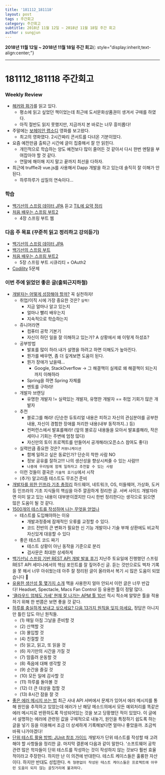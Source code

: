 ```yaml
---
title: '181112_181118'  
layout: post  
tags : 주간회고
category: 주간회고
subtitle: 2018년 11월 12일 ~ 2018년 11월 18일 주간 회고
author : sungjun
---
```


**2018년 11월 12일 ~ 2018년 11월 18일 주간 회고**{: style="display:inherit;text-align:center;"}

---

# 181112_181118 주간회고

### Weekly Review
- [해커와 화가](https://book.naver.com/bookdb/book_detail.nhn?bid=7399482)를 읽고 있다.
    - 평소에 읽고 싶었던 책이었는데 최근에 도서문화상품권이 생겨서 구매를 하였다.
    - 아직 절반도 읽지 못했지만, 지금까지 본 바로는 너무 흥미롭다!
- 주말에는 [보헤미안 랩소디](https://movie.naver.com/movie/bi/mi/basic.nhn?code=156464) 영화를 보고왔다.
    - 최고의 영화였다. 2시간짜리 콘서트를 다녀온 기분이었다.
- 요즘 예전만큼 출퇴근 시간에 글이 집중해서 잘 안 읽힌다.
    - 개인적으로 학습하는 양도 예전보다 많이 줄어든 것 같아서 다시 한번 멘탈을 부여잡아야 할 것 같다.
    - 연말에 해이해 지지 말고 끝까지 최선을 다하자.
- 최근에 truffle과 vue.js를 사용해서 Dapp 개발을 하고 있는데 솔직히 잘 이해가 안 된다.
    - 하루하루가 삽질의 연속이다...

### 학습
- [백기선의 스프링 데이터 JPA](https://www.inflearn.com/course/%EC%8A%A4%ED%94%84%EB%A7%81-%EB%8D%B0%EC%9D%B4%ED%84%B0-jpa/) 듣고 [TIL에 요약 정리](https://github.com/gwonsungjun/TIL/blob/master/JPA/Whiteship-JPA.md)
- [처음 배우는 스프링 부트2](https://book.naver.com/bookdb/book_detail.nhn?bid=14031681)
    - 4장 스프링 부트 웹

### 다음 주 목표 (꾸준히 읽고 정리하고 강의듣기)
- [백기선의 스프링 데이터 JPA](https://www.inflearn.com/course/%EC%8A%A4%ED%94%84%EB%A7%81-%EB%8D%B0%EC%9D%B4%ED%84%B0-jpa/)
- [백기선의 스프링 부트](https://www.inflearn.com/course/%EC%8A%A4%ED%94%84%EB%A7%81%EB%B6%80%ED%8A%B8/)
- [처음 배우는 스프링 부트2](https://book.naver.com/bookdb/book_detail.nhn?bid=14031681)
    - 5장 스프링 부트 시큐리티 + OAuth2
- [Codility](https://www.codility.com/) 5문제

### 이번 주에 읽었던 좋은 글(출퇴근지하철)
- [개발자는 어떻게 성장해야 할까?](https://www.slideshare.net/charsyam2/how-to-become-better-engineer) 꼭 실천하자!
    - 취업/이직 시에 가장 중요한 것은? `실력!`
        - 지금 얼마나 알고 있는지
        - 얼마나 빨리 배우는지
        - 지속적으로 학습하는지
    - 쥬니어라면
        - 컴퓨터 공학 기본기
        - 자신이 하던 일을 잘 이해하고 있는가? A 상황에서 왜 이렇게 하셨죠?
    - 공부방법
        - 발표를 많이 하라.내가 설명을 하려고 하면 이해도가 높아진다.
        - 뭔가를 배우면, 좀 더 깊게보면 도움이 된다.
        - 뭔가 장애가 났을때…
            - Google, StackOverflow -> 그 해결책이 실제로 왜 해결책이 되는지까지 이해하라
        - Spring을 하면 Spring 자체를
        - 멘토를 구하라!
    - 개발자 브랜딩
        - 유명한 개발자 != 실력있는 개발자, 유명한 개발자 == 취업 기회가 많은 개발자
    - 추천
        - 블로그를 해라! (단순한 듀토리얼 내용은 피하고 자신의 관심분야를 공부한 내용, 자신이 경험한 장애를 처리한 내용(내부 동작까지..) 등)
        - 컨퍼런스에서 발표를해라! (앞의 블로깅 내용들을 모아서 발표를해라, 작은 세미나 기회는 주변에 엄청 많다)
        - 자신만의 토이 프로젝트를 만들어서 공개해라(오픈소스 참여도 좋다)
    - 실력만큼 중요한 것은? `커뮤니케이션`
        - 함께 일하고 싶은 동료인가? 단순히 착한 사람 NO
        - 정보 공유를 잘하고!!! 나의 생산성을 향상시켜줄 수 있는 사람!!!
        - `나중에 우리팀에 함께 일하자고 추천할 수 있는 사람`
    - 이런 것들이 결국은 `기술적 호기심`에서 시작
    - (추가) 알고리즘 테스트도 무조건 준비
- [개발자를 위한 인프라 기초 총정리](https://futurecreator.github.io/2018/11/09/it-infrastructure-basics/) 하드웨어, 네트워크, OS, 미들웨어, 가상화, 도커 등 인프라의 기초 지식들의 핵심을 아주 깔끔하게 정리한 글. 서버 사이드 개발자라면 이미 알고 있는 내용이 대부분이겠지만 다시 한번 정리한다는 생각으로 읽으면 많은 도움이 될 것 같다.
- [1500개의 테스트를 작성하며 나는 무엇을 얻었나](https://medium.com/@minhyeok4dev/1500%EA%B0%9C-%ED%85%8C%EC%8A%A4%ED%8A%B8%EB%A5%BC-%EC%9E%91%EC%84%B1%ED%95%98%EB%A9%B0-%EB%82%98%EB%8A%94-%EB%AC%B4%EC%97%87%EC%9D%84-%EC%96%BB%EC%97%88%EB%82%98-62b9facd53d8)
    - 테스트를 도입해야하는 이유
        - 개발과정중에 잠재적인 오류를 교정할 수 있다.
        - 코드 전반의 큰 변화가 필요한 신 기능 개발이나 기술 부채 상환에도 비교적 자신있게 대응할 수 있다
    - 좋은 테스트 코드 짜기
        - 테스트 상황이 아닌 동작을 기준으로 분리
        - 검사문은 최대한 상세하게
- [백기선님 스프링 기반 REST API 개발 발표 후기](https://github.com/david-learner/java-study/blob/master/%EB%B0%B1%EA%B8%B0%EC%84%A0%EB%8B%98_%EC%8A%A4%ED%94%84%EB%A7%81_%EA%B8%B0%EB%B0%98_REST_API_%EA%B0%9C%EB%B0%9C/readme.md) 지난주 토요일에 진행했던 스프링 REST API 세미나에서의 핵심 포인트를 잘 짚어주신 글. 듣는 것만으로도 벅차 기록을 못 해서 너무 아쉬웠는데 아주 잘 정리된 글이 올라와서 복기 시 많은 도움이 되었습니다 🙂
- [유용한 생산성 툴 몇가지 소개](https://velog.io/@chris/-%EC%9C%A0%EC%9A%A9%ED%95%9C-%EC%83%9D%EC%82%B0%EC%84%B1-%ED%88%B4-%EB%AA%87%EA%B0%80%EC%A7%80-%EC%86%8C%EA%B0%9C-4fjobp3vim) 맥을 사용한지 얼마 안되서 이런 글은 너무 반갑다! Headset, Spectacle, Macs Fan Control 등 유용한 툴이 정말 많다.
- [‘클라우드 업체도 가세’ 현재 잘 나가는 APM 툴 10선](http://www.ciokorea.com/slideshow/40137) 적시 적소에 알맞은 툴을 적용하기 위해 한 번쯤은 보면 좋을 것 같다.
- [하루를 충실하게 보내고 싶으세요? 다음 13가지 원칙을 잊지 마세요.](http://newspeppermint.com/2018/10/17/m-day/) 정답은 아니지만 틀린 답도 아닌 원칙들.
    - (1) 매일 아침 그날을 준비할 것
    - (2) 산책할 것
    - (3) 몰입할 것
    - (4) 친절할 것
    - (5) 읽고, 읽고, 또 읽을 것
    - (6) 자기만의 시간을 가질 것
    - (7) 땀흘려 운동할 것
    - (8) 죽음에 대해 생각할 것
    - (9) 순간을 즐길 것
    - (10) 모든 일에 감사할 것
    - (11) 하루를 돌아볼 것
    - (12) 더 큰 대상을 접할 것
    - (13) 8시간 잠을 잘 것
- [좋은 에러 메시지 쓰는 법](https://drive.google.com/file/d/14_O9QJizrfJ7YQ5uZAUUpQ78pGDADnaX/view) 최근 사내 API 서버에서 문제가 있어서 에러 메시지를 통해 원인을 추적하고 있었는데 에러가 난 해당 메소드의에서 모든 예외처리를 똑같은 에러 메시지로 반환하도록 작성되어있는 것을 보고 당황했던 적이 있었다. 이 글에서 설명하는 에러에 관련된 값을 구체적으로 내놓기, 원인을 특정하기 쉽도록 하는 글을 넣기 등을 이용해서 조금 더 상세하게 기록해놨다면 얼마나 좋았을까. 조금씩 바꿔 나가야겠다!  
- [단위 테스트 활용 방법: JUnit 참조 가이드](https://brunch.co.kr/@pubjinson/16) 개발자가 단위 테스트를 작성할 때 고려해야 할 사항들을 정리한 글. 마지막 결론에 다음과 같이 말한다. ‘소프트웨어 공학 관련 많은 학자들이 단위 테스트를 작성하는 것이 작성하지 않는 것보다 훨씬 효율적이라고 주장한다. 하지만 난 이 의견에 반대한다. 테스트 케이스들은 훌륭한 자산이다. 하지만 반대도 성립한다. `즉 형편없이 작성된 테스트 케이스들은 프로젝트에 아무런 도움이 되지 않는 골칫거리에 불과하다.`